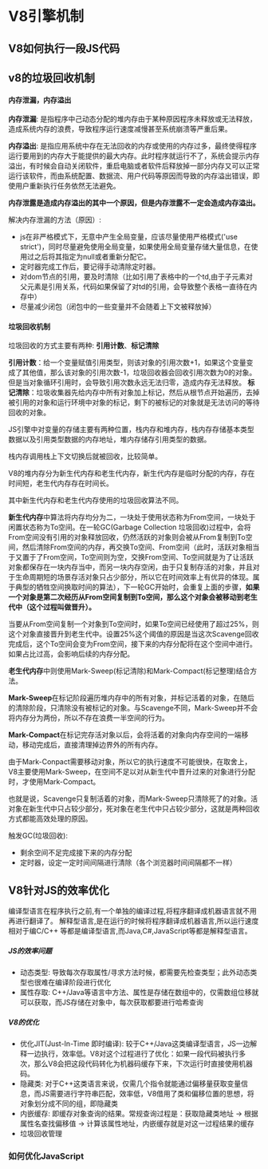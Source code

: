 # V8引擎机制

## V8如何执行一段JS代码

## v8的垃圾回收机制

#### 内存泄漏，内存溢出

**内存泄漏**: 是指程序中己动态分配的堆内存由于某种原因程序未释放或无法释放，造成系统内存的浪费，导致程序运行速度减慢甚至系统崩溃等严重后果。

**内存溢出**: 是指应用系统中存在无法回收的内存或使用的内存过多，最终使得程序运行要用到的内存大于能提供的最大内存。此时程序就运行不了，系统会提示内存溢出，有时候会自动关闭软件，重启电脑或者软件后释放掉一部分内存又可以正常运行该软件，而由系统配置、数据流、用户代码等原因而导致的内存溢出错误，即使用户重新执行任务依然无法避免。

**内存泄露是造成内存溢出的其中一个原因，但是内存泄露不一定会造成内存溢出。**

解决内存泄漏的方法（原因）:

* js在非严格模式下，无意中产生全局变量，应该尽量使用严格模式('use strict')，同时尽量避免使用全局变量，如果使用全局变量存储大量信息，在使用过之后将其指定为null或者重新分配它。
* 定时器完成工作后，要记得手动清除定时器。
* 对dom节点的引用，要及时清除（比如引用了表格中的一个td,由于子元素对父元素是引用关系，代码如果保留了对td的引用，会导致整个表格一直待在内存中）
* 尽量减少闭包（闭包中的一些变量并不会随着上下文被释放掉）

#### 垃圾回收机制

垃圾回收的方式主要有两种: **引用计数**、**标记清除**

**引用计数**：给一个变量赋值引用类型，则该对象的引用次数+1，如果这个变量变成了其他值，那么该对象的引用次数-1，垃圾回收器会回收引用次数为0的对象。但是当对象循环引用时，会导致引用次数永远无法归零，造成内存无法释放。
**标记清除**：垃圾收集器先给内存中所有对象加上标记，然后从根节点开始遍历，去掉被引用的对象和运行环境中对象的标记，剩下的被标记的对象就是无法访问的等待回收的对象。

JS引擎中对变量的存储主要有两种位置，栈内存和堆内存，栈内存存储基本类型数据以及引用类型数据的内存地址，堆内存储存引用类型的数据。

栈内存调用栈上下文切换后就被回收，比较简单。

V8的堆内存分为新生代内存和老生代内存，新生代内存是临时分配的内存，存在时间短，老生代内存存在时间长。

其中新生代内存和老生代内存使用的垃圾回收算法不同。

**新生代内存**中算法将内存均分为二，一块处于使用状态称为From空间，一块处于闲置状态称为To空间。在一轮GC(Garbage Collection 垃圾回收)过程中，会将From空间没有引用的对象释放回收，仍然活跃的对象则会被从From复制到To空间，然后清除From空间的内存，再交换To空间、From空间（此时，活跃对象相当于又置于了From空间，To空间则为空，交换From空间、To空间就是为了让活跃对象都保存在一块内存当中，而另一块内存空闲，由于只复制存活的对象，并且对于生命周期短的场景存活对象只占少部分，所以它在时间效率上有优异的体现。属于典型的牺牲空间换取时间的算法），下一轮GC开始时，会重复上面的步骤，**如果一个对象是第二次经历从From空间复制到To空间，那么这个对象会被移动到老生代中（这个过程叫做晋升）。**

当要从From空间复制一个对象到To空间时，如果To空间已经使用了超过25%，则这个对象直接晋升到老生代中。设置25%这个阈值的原因是当这次Scavenge回收完成后，这个To空间会变为From空间，接下来的内存分配将在这个空间中进行。如果占比过高，会影响后续的内存分配。

**老生代内存**中则使用Mark-Sweep(标记清除)和Mark-Compact(标记整理)结合方法。

**Mark-Sweep**在标记阶段遍历堆内存中的所有对象，并标记活着的对象，在随后的清除阶段，只清除没有被标记的对象。与Scavenge不同，Mark-Sweep并不会将内存分为两份，所以不存在浪费一半空间的行为。

**Mark-Compact**在标记完存活对象以后，会将活着的对象向内存空间的一端移动，移动完成后，直接清理掉边界外的所有内存。

由于Mark-Conpact需要移动对象，所以它的执行速度不可能很快，在取舍上，V8主要使用Mark-Sweep，在空间不足以对从新生代中晋升过来的对象进行分配时，才使用Mark-Compact。

也就是说，Scavenge只复制活着的对象，而Mark-Sweep只清除死了的对象。活对象在新生代中只占较少部分，死对象在老生代中只占较少部分，这就是两种回收方式都能高效处理的原因。

触发GC(垃圾回收):
* 剩余空间不足完成接下来的内存分配
* 定时器，设定一定时间间隔进行清除（各个浏览器时间间隔都不一样）

## V8针对JS的效率优化

编译型语言在程序执行之前,有一个单独的编译过程,将程序翻译成机器语言就不用再进行翻译了。 解释型语言,是在运行的时候将程序翻译成机器语言,所以运行速度相对于编C/C++ 等都是编译型语言,而Java,C#,JavaScript等都是解释型语言。

##### JS的效率问题
* 动态类型: 导致每次存取属性/寻求方法时候，都需要先检查类型；此外动态类型也很难在编译阶段进行优化
* 属性存取: C++/Java等语言中方法、属性是存储在数组中的，仅需数组位移就可以获取，而JS存储在对象中，每次获取都要进行哈希查询

##### V8的优化

* 优化JIT(Just-In-Time 即时编译): 较于C++/Java这类编译型语言，JS一边解释一边执行，效率低。V8对这个过程进行了优化：如果一段代码被执行多次，那么V8会把这段代码转化为机器码缓存下来，下次运行时直接使用机器码。
* 隐藏类: 对于C++这类语言来说，仅需几个指令就能通过偏移量获取变量信息，而JS需要进行字符串匹配，效率低，V8借用了类和偏移位置的思想，将对象划分成不同的组，即隐藏类
* 内嵌缓存: 即缓存对象查询的结果。常规查询过程是：获取隐藏类地址 -> 根据属性名查找偏移值 -> 计算该属性地址，内嵌缓存就是对这一过程结果的缓存
* 垃圾回收管理

### 如何优化JavaScript






